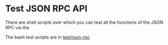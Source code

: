 # Test JSON RPC API

There are shell scripts over which you can test all the functions 
of the JSON RPC via the 

The bash test scripts are in [test/json-rpc]()
